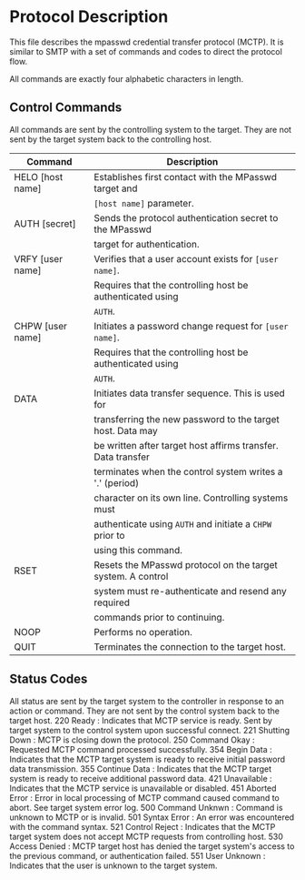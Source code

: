 # Protocol Description
This file describes the mpasswd credential transfer protocol (MCTP). It is 
similar to SMTP with a set of commands and codes to direct the protocol flow.

All commands are exactly four alphabetic characters in length.

## Control Commands
All commands are sent by the controlling system to the target. They are
not sent by the target system back to the controlling host.

|     Command      |                       Description                           |
| ---------------- | ----------------------------------------------------------- |
| HELO [host name] | Establishes first contact with the MPasswd target and       |
|                  | `[host name]` parameter.                                    |
| AUTH [secret]    | Sends the protocol authentication secret to the MPasswd     |
|                  | target for authentication.                                  |
| VRFY [user name] | Verifies that a user account exists for `[user name]`.      |
|                  | Requires that the controlling host be authenticated using   |
|                  | `AUTH`.                                                     |
| CHPW [user name] | Initiates a password change request for `[user name]`.      |
|                  | Requires that the controlling host be authenticated using   |
|                  | `AUTH`.                                                     |
| DATA             | Initiates data transfer sequence. This is used for          |
|                  | transferring the new password to the target host. Data may  |
|                  | be written after target host affirms transfer. Data transfer|
|                  | terminates when the control system writes a '.' (period)    |
|                  | character on its own line. Controlling systems must         |
|                  | authenticate using `AUTH` and initiate a `CHPW` prior to    |
|                  | using this command.                                         |
| RSET             | Resets the MPasswd protocol on the target system. A control |
|                  | system must re-authenticate and resend any required         |
|                  | commands prior to continuing.                               |
| NOOP             | Performs no operation.                                      |
| QUIT             | Terminates the connection to the target host.               |

## Status Codes
All status are sent by the target system to the controller in response to an
action or command. They are not sent by the control system back to the target
host.
220 Ready          : Indicates that MCTP service is ready. Sent by target 
                     system to the control system upon successful connect.
221 Shutting Down  : MCTP is closing down the protocol.
250 Command Okay   : Requested MCTP command processed successfully.
354 Begin Data     : Indicates that the MCTP target system is ready to receive
                     initial password data transmission.
355 Continue Data  : Indicates that the MCTP target system is ready to receive
                     additional password data.
421 Unavailable    : Indicates that the MCTP service is unavailable or disabled.
451 Aborted Error  : Error in local processing of MCTP command caused command to
                     abort. See target system error log.
500 Command Unknwn : Command is unknown to MCTP or is invalid.
501 Syntax Error   : An error was encountered with the command syntax.
521 Control Reject : Indicates that the MCTP target system does not accept MCTP
                     requests from controlling host.
530 Access Denied  : MCTP target host has denied the target system's access to
                     the previous command, or authentication failed.
551 User Unknown   : Indicates that the user is unknown to the target system.
